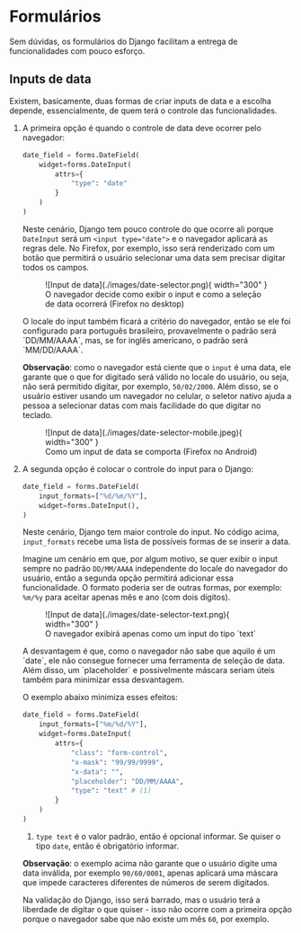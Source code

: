 # Formulários

Sem dúvidas, os formulários do Django facilitam a entrega de funcionalidades com pouco esforço.

## Inputs de data
Existem, basicamente, duas formas de criar inputs de data e a escolha depende, essencialmente, de quem terá o controle das funcionalidades.

1. A primeira opção é quando o controle de data deve ocorrer pelo navegador:

    ``` py 
    date_field = forms.DateField(
        widget=forms.DateInput(
            attrs={
                "type": "date"
            }
        )
    )
    ```
    Neste cenário, Django tem pouco controle do que ocorre ali porque `DateInput` será um `<input type="date">` e o navegador aplicará as regras dele.
    No Firefox, por exemplo, isso será renderizado com um botão que permitirá o usuário selecionar uma data sem precisar digitar todos os campos.
    <figure markdown="span">
        ![Input de data](./images/date-selector.png){ width="300" }
        <figcaption>O navegador decide como exibir o input e como a seleção de data ocorrerá (Firefox no desktop)</figcaption>
    </figure>
    O locale do input também ficará a critério do navegador, então se ele foi configurado para português brasileiro, provavelmente o padrão será `DD/MM/AAAA`, mas, se for inglês americano, o padrão será `MM/DD/AAAA`.

    **Observação**: como o navegador está ciente que o `input` é uma data, ele garante que o que for digitado será válido no locale do usuário, ou seja, não será permitido digitar, por exemplo, `50/02/2000`. Além disso, se o usuário estiver usando um navegador no celular, o seletor nativo ajuda a pessoa a selecionar datas com mais facilidade do que digitar no teclado.
    <figure markdown="span">
        ![Input de data](./images/date-selector-mobile.jpeg){ width="300" }
        <figcaption>Como um input de data se comporta (Firefox no Android)</figcaption>
    </figure>


1. A segunda opção é colocar o controle do input para o Django:

    ``` py
    date_field = forms.DateField(
        input_formats=["%d/%m/%Y"],
        widget=forms.DateInput(),
    )
    ```
    Neste cenário, Django tem maior controle do input. No código acima, `input_formats` recebe uma lista de possíveis formas de se inserir a data.

    Imagine um cenário em que, por algum motivo, se quer exibir o input sempre no padrão `DD/MM/AAAA` independente do locale do navegador do usuário, então a segunda opção permitirá adicionar essa funcionalidade. O formato poderia ser de outras formas, por exemplo: `%m/%y` para aceitar apenas mês e ano (com dois dígitos).

    <figure markdown="span">
        ![Input de data](./images/date-selector-text.png){ width="300" }
        <figcaption>O navegador exibirá apenas como um input do tipo `text`</figcaption>
    </figure>
    A desvantagem é que, como o navegador não sabe que aquilo é um `date`, ele não consegue fornecer uma ferramenta de seleção de data. Além disso, um `placeholder` e possivelmente máscara seriam úteis também para minimizar essa desvantagem.

    O exemplo abaixo minimiza esses efeitos:
    ``` py
    date_field = forms.DateField(
        input_formats=["%m/%d/%Y"],
        widget=forms.DateInput(
            attrs={
                "class": "form-control",
                "x-mask": "99/99/9999",
                "x-data": "",
                "placeholder": "DD/MM/AAAA",
                "type": "text" # (1)
            }
        )
    )
    ```

    1.  `type text` é o valor padrão, então é opcional informar. Se quiser o tipo `date`, então é obrigatório informar.

    **Observação**: o exemplo acima não garante que o usuário digite uma data inválida, por exemplo `90/60/0001`, apenas aplicará uma máscara que impede caracteres diferentes de números de serem digitados.

    Na validação do Django, isso será barrado, mas o usuário terá a liberdade de digitar o que quiser - isso não ocorre com a primeira opção porque o navegador sabe que não existe um mês `60`, por exemplo.